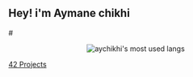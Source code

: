 <h2 align="left">Hey! i'm Aymane chikhi</h2>

#<div align="center"><img align="center" src="https://github-readme-stats.vercel.app/api/top-langs/?username=aychikhi&layout=compact&theme=radical" alt="aychikhi's most used langs"/></div>
<div align="center">
</div>

[42 Projects](https://github.com/aychikhi?tab=repositories&q=42-&type=&language=&sort=)
